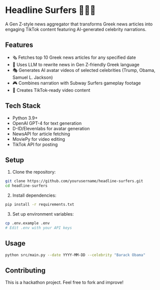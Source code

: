 # Headline Surfers 🏄‍♂️📰

A Gen Z-style news aggregator that transforms Greek news articles into engaging TikTok content featuring AI-generated celebrity narrations.

## Features

- 🗞️ Fetches top 10 Greek news articles for any specified date
- 🤖 Uses LLM to rewrite news in Gen Z-friendly Greek language
- 🎭 Generates AI avatar videos of selected celebrities (Trump, Obama, Samuel L. Jackson)
- 🎮 Combines narration with Subway Surfers gameplay footage
- 🎥 Creates TikTok-ready video content

## Tech Stack

- Python 3.9+
- OpenAI GPT-4 for text generation
- D-ID/Elevenlabs for avatar generation
- NewsAPI for article fetching
- MoviePy for video editing
- TikTok API for posting

## Setup

1. Clone the repository:
```bash
git clone https://github.com/yourusername/headline-surfers.git
cd headline-surfers
```

2. Install dependencies:
```bash
pip install -r requirements.txt
```

3. Set up environment variables:
```bash
cp .env.example .env
# Edit .env with your API keys
```

## Usage

```bash
python src/main.py --date YYYY-MM-DD --celebrity "Barack Obama"
```

## Contributing

This is a hackathon project. Feel free to fork and improve! 
